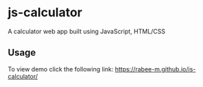 # js-calculator
A calculator web app built using JavaScript, HTML/CSS

## Usage
To view demo click the following link: https://rabee-m.github.io/js-calculator/
